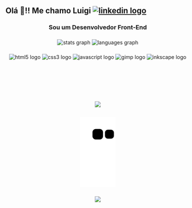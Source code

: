 <h2 align="left">Olá 👋!! Me chamo Luigi 
  <a href="https://www.linkedin.com/in/luigi-batista/" target="_blank">
    <img src="https://raw.githubusercontent.com/maurodesouza/profile-readme-generator/master/src/assets/icons/social/linkedin/default.svg" width="60" height="25" alt="linkedin logo"  />
  </a>
</h2>

###

<h3 align="center">Sou um Desenvolvedor Front-End</h3>

###

<div align="center">
  <img src="https://github-readme-stats.vercel.app/api?username=Luigi-Batista&hide_title=false&hide_rank=false&show_icons=true&include_all_commits=true&count_private=true&disable_animations=false&theme=vue&locale=en&hide_border=false" height="150" alt="stats graph"  />
  <img src="https://github-readme-stats.vercel.app/api/top-langs?username=Luigi-Batista&locale=en&hide_title=false&layout=compact&card_width=320&langs_count=5&theme=vue-dark&hide_border=false" height="150" alt="languages graph"  />
</div>

###

<div align="center">  
 
  <img src="https://cdn.jsdelivr.net/gh/devicons/devicon/icons/html5/html5-plain.svg" height="30" width="35" alt="html5 logo"  />
  <img src="https://cdn.jsdelivr.net/gh/devicons/devicon/icons/css3/css3-plain.svg" height="30" width="35" alt="css3 logo"  />
  <img src="https://cdn.jsdelivr.net/gh/devicons/devicon/icons/javascript/javascript-plain.svg" height="25" width="35" alt="javascript logo"  />
  <img src="https://cdn.jsdelivr.net/gh/devicons/devicon/icons/gimp/gimp-plain.svg" height="30" width="35" alt="gimp logo"  />
  <img src="https://cdn.jsdelivr.net/gh/devicons/devicon/icons/inkscape/inkscape-original-wordmark.svg" height="30" width="35" alt="inkscape logo"  />
 
</div>

###
  
<br>
<br>
  
###

<h1 align="left"></h1>

###

<br clear="both">

<div align="center">
  <img height="250" src="https://camo.githubusercontent.com/5dc6ee33381917e41fc9c4951799268998f11a9b864399bf79a0842e4f9b194d/68747470733a2f2f692e696d6775722e636f6d2f315a76566b44632e676966"  />
</div>

###

<center>
 <img src="https://github.com/Luigi-Batista/Luigi-Batista/blob/output/github-contribution-grid-snake.svg" />
</center>

###

<p align="center">   
   <img aling="center" src="https://profile-counter.glitch.me/Luigi-Batista/count.svg?"  />
</p>
